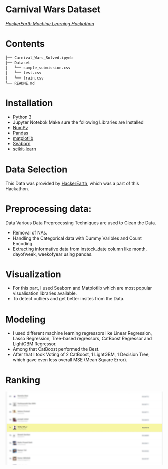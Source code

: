 # Carnival Wars Dataset
###### [HackerEarth Machine Learning Hackathon](https://www.hackerearth.com/challenges/competitive/hackerearth-machine-learning-challenge-predict-selling-price/)

# Contents
```
├── Carnival_Wars_Solved.ipynb
├── Dataset
│   └── sample_submission.csv
│   └── test.csv
│   └── train.csv
└── README.md
```
# Installation
- Python 3
- Jupyter Notebok
Make sure the following Libraries are Installed
- [NumPy](http://www.numpy.org/)
- [Pandas](http://pandas.pydata.org)
- [matplotlib](http://matplotlib.org/)
- [Seaborn](https://seaborn.pydata.org/)
- [scikit-learn](http://scikit-learn.org/stable)

# Data Selection
This Data was provided by [HackerEarth](https://www.hackerearth.com/challenges/competitive/hackerearth-machine-learning-challenge-predict-selling-price/), which was a part of this Hackathon.

# Preprocessing data:
Data Various Data Preprocessing Techniques are used to Clean the Data.
- Removal of NAs.
- Handling the Categorical data with Dummy Varibles and Count Encoding.
- Extracting informative data from instock_date column like month, dayofweek, weekofyear using pandas.
# Visualization
- For this part, I used Seaborn and Matplotlib which are most popular visualisation libraries available.
- To detect outliers and get better insites from the Data.

# Modeling 
- I used different machine learning regressors like Linear Regression, Lasso Regression, Tree-based regressors, CatBoost Regressor and LightGBM Regressor.
- Among that CatBoost performed the Best.
- After that I took Voting of 2 CatBoost, 1 LightGBM, 1 Decision Tree, which gave even less overall MSE (Mean Square Error).

# Ranking 
![alt text](https://github.com/omkarbhad/Carnival-Wars-Hackathon/blob/main/hackathon_result.jpg)


